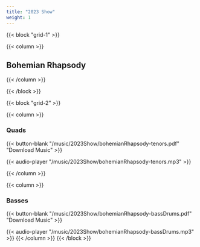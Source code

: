 ```yaml
---
title: "2023 Show"
weight: 1
---
```


{{< block "grid-1" >}}

{{< column >}}
## Bohemian Rhapsody


{{< /column >}}

{{< /block >}}

{{< block "grid-2" >}}


{{< column >}}
### Quads

{{< button-blank "/music/2023Show/bohemianRhapsody-tenors.pdf" "Download Music" >}}

{{< audio-player "/music/2023Show/bohemianRhapsody-tenors.mp3" >}}

{{< /column >}}


{{< column >}}
### Basses

{{< button-blank "/music/2023Show/bohemianRhapsody-bassDrums.pdf" "Download Music" >}}

{{< audio-player "/music/2023Show/bohemianRhapsody-bassDrums.mp3" >}}
{{< /column >}}
{{< /block >}}